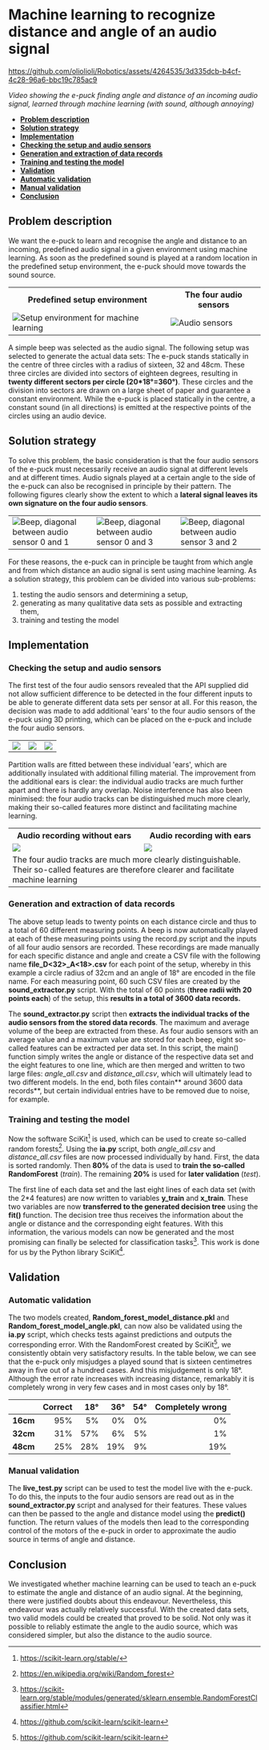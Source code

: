 # Machine learning to recognize distance and angle of an audio signal #

https://github.com/oliolioli/Robotics/assets/4264535/3d335dcb-b4cf-4c28-96a6-bbc19c785ac9

_Video showing the e-puck finding angle and distance of an incoming audio signal, learned through machine learning (with sound, although annoying)_

<b>

- [Problem description](#Problem-description)
- [Solution strategy](#Solution-strategy)
- [Implementation](#Implementation)
- [Checking the setup and audio sensors](#Checking-the-setup-and-audio-sensors)
- [Generation and extraction of data records](#Generation-and-extraction-of-data-records)
- [Training and testing the model](#Training-and-testing-the-model)
- [Validation](#Validation)
- [Automatic validation](#Automatic-validation)
- [Manual validation](#Manual-validation)
- [Conclusion](#Conclusion)

</b>


## Problem description ##

We want the e-puck to learn and recognise the angle and distance to an incoming, predefined audio signal in a given environment using machine learning. As soon as the predefined sound is played at a random location in the predefined setup environment, the e-puck should move towards the sound source.

<table>
  <th>Predefined setup environment</th><th>The four audio sensors</th>
  <tr><td><img src="https://github.com/oliolioli/Robotics/assets/4264535/4d151379-55fb-431a-b09a-e551eae46512" alt="Setup environment for machine learning"></td><td><img src="https://github.com/oliolioli/Robotics/assets/4264535/b3172891-a936-430f-a026-218e3d392d9f" alt="Audio sensors"></td></tr>
</table>

A simple beep was selected as the audio signal. The following setup was selected to generate the actual data sets: The e-puck stands statically in the centre of three circles with a radius of sixteen, 32 and 48cm. These three circles are divided into sectors of eighteen degrees, resulting in **twenty different sectors per circle (20*18°=360°)**. These circles and the division into sectors are drawn on a large sheet of paper and guarantee a constant environment. While the e-puck is placed statically in the centre, a constant sound (in all directions) is emitted at the respective points of the circles using an audio device.

## Solution strategy ##

To solve this problem, the basic consideration is that the four audio sensors of the e-puck must necessarily receive an audio signal at different levels and at different times. Audio signals played at a certain angle to the side of the e-puck can also be recognised in principle by their pattern. The following figures clearly show the extent to which a **lateral signal leaves its own signature on the four audio sensors**.

<table>
  <tr>
    <td><img src="https://github.com/oliolioli/Robotics/assets/4264535/f4d77088-b57b-4b4e-8939-ab7f0dcaf8ca">Beep, diagonal between audio sensor 0 and 1</td>
    <td><img src="https://github.com/oliolioli/Robotics/assets/4264535/7091a5df-237a-4bf5-bc37-71761707b5a2">Beep, diagonal between audio sensor 0 and 3</td>
    <td><img src="https://github.com/oliolioli/Robotics/assets/4264535/70e5e19d-73ea-476e-8006-fd4992ff02ae">Beep, diagonal between audio sensor 3 and 2</td></tr>
</table>


For these reasons, the e-puck can in principle be taught from which angle and from which distance an audio signal is sent using machine learning. As a solution strategy, this problem can be divided into various sub-problems:

1. testing the audio sensors and determining a setup,
2. generating as many qualitative data sets as possible and extracting them,
3. training and testing the model

## Implementation ##
### Checking the setup and audio sensors ###
The first test of the four audio sensors revealed that the API supplied did not allow sufficient difference to be detected in the four different inputs to be able to generate different data sets per sensor at all. For this reason, the decision was made to add additional 'ears' to the four audio sensors of the e-puck using 3D printing, which can be placed on the e-puck and include the four audio sensors. 

<table>
  <tr>
    <td><img src="https://github.com/oliolioli/Robotics/assets/4264535/be93f914-2849-441e-9746-69a28138ae30"></td>
    <td><img src="https://github.com/oliolioli/Robotics/assets/4264535/2b4eb179-361d-45dd-8118-f8c673738e9d"></td>
    <td><img src="https://github.com/oliolioli/Robotics/assets/4264535/5bbd2bcd-6e33-4749-a64d-2289d826d8a5"></td>
  </tr>
</table>

Partition walls are fitted between these individual 'ears', which are additionally insulated with additional filling material. The improvement from the additional ears is clear: the individual audio tracks are much further apart and there is hardly any overlap. Noise interference has also been minimised: the four audio tracks can be distinguished much more clearly, making their so-called features more distinct and facilitating machine learning.

<table>
  <th>Audio recording without ears</th><th>Audio recording with ears</th>
  <tr>
    <td><img src="https://github.com/oliolioli/Robotics/assets/4264535/26be3593-1076-4e86-857f-360916207efa"></td>
    <td><img src="https://github.com/oliolioli/Robotics/assets/4264535/4be73374-f5cc-4012-85bc-bdd3e09f0a5a"></td>
  </tr>
  <tr><td colspan="2">The four audio tracks are much more clearly distinguishable. Their so-called features are therefore clearer and facilitate machine learning</td></tr>
</table>


### Generation and extraction of data records ###
The above setup leads to twenty points on each distance circle and thus to a total of 60 different measuring points. A beep is now automatically played at each of these measuring points using the record.py script and the inputs of all four audio sensors are recorded. These recordings are made manually for each specific distance and angle and create a CSV file with the following name **file<counter>_D<32>_A<18>.csv** for each point of the setup, whereby in this example a circle radius of 32cm and an angle of 18° are encoded in the file name. For each measuring point, 60 such CSV files are created by the **sound_extractor.py** script. With the total of 60 points (**three radii with 20 points each**) of the setup, this **results in a total of 3600 data records.**

The **sound_extractor.py** script then **extracts the individual tracks of the audio sensors from the stored data records**. The maximum and average volume of the beep are extracted from these. As four audio sensors with an average value and a maximum value are stored for each beep, eight so-called features can be extracted per data set. In this script, the main() function simply writes the angle or distance of the respective data set and the eight features to one line, which are then merged and written to two large files: _angle_all.csv_ and _distance_all.csv_, which will ultimately lead to two different models. In the end, both files contain** around 3600 data records**, but certain individual entries have to be removed due to noise, for example.


### Training and testing the model ###
Now the software SciKit[^1] is used, which can be used to create so-called random forests[^2]. Using the **ia.py** script, both _angle_all.csv_ and _distance_all.csv_ files are now processed individually by hand. First, the data is sorted randomly. Then **80%** of the data is used to **train the so-called RandomForest** (_train_). The remaining **20%** is used for **later validation** (_test_).

The first line of each data set and the last eight lines of each data set (with the 2*4 features) are now written to variables **y_train** and **x_train**. These two variables are now **transferred to the generated decision tree** using the **fit()** function. The decision tree thus receives the information about the angle or distance and the corresponding eight features. With this information, the various models can now be generated and the most promising can finally be selected for classification tasks[^3]. This work is done for us by the Python library SciKit[^4].

## Validation ##

### Automatic validation ###
The two models created, **Random_forest_model_distance.pkl** and **Random_forest_model_angle.pkl**, can now also be validated using the **ia.py** script, which checks tests against predictions and outputs the corresponding error.
With the RandomForest created by SciKit[^4], we consistently obtain very satisfactory results. In the table below, we can see that the e-puck only misjudges a played sound that is sixteen centimetres away in five out of a hundred cases. And this misjudgement is only 18°. Although the error rate increases with increasing distance, remarkably it is completely wrong in very few cases and in most cases only by 18°.

|          | **Correct** | **18°** | **36°** | **54°** | **Completely wrong** |
|---------:|------------:|--------:|--------:|--------:|--------------------:|
| **16cm** | 95\%        | 5\%     | 0\%     | 0\%     | 0\%                 |
| **32cm** | 31\%        | 57\%    | 6\%     | 5\%     | 1\%                 |
| **48cm** | 25\%        | 28\%    | 19\%    | 9\%     | 19\%                |

### Manual validation ###

The **live_test.py** script can be used to test the model live with the e-puck. To do this, the inputs to the four audio sensors are read out as in the **sound_extractor.py** script
and analysed for their features. These values can then be passed to the angle and distance model using the **predict()** function. The return values of the models then lead to the corresponding control of the motors of the e-puck in order to approximate the audio source in terms of angle and distance.

## Conclusion ##

We investigated whether machine learning can be used to teach an e-puck to estimate the angle and distance of an audio signal. At the beginning, there were justified doubts about this endeavour. Nevertheless, this endeavour was actually relatively successful. With the created data sets, two valid models could be created that proved to be solid. Not only was it possible to reliably estimate the angle to the audio source, which was considered simpler, but also the distance to the audio source.


[^1]: https://scikit-learn.org/stable/
[^2]: https://en.wikipedia.org/wiki/Random_forest
[^3]: https://scikit-learn.org/stable/modules/generated/sklearn.ensemble.RandomForestClassifier.html
[^4]: https://github.com/scikit-learn/scikit-learn
